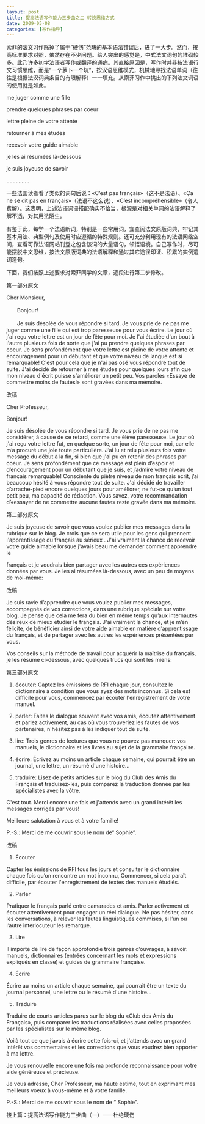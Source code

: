 ```yaml
---
layout: post
title: 提高法语写作能力三步曲之二 转换思维方式
date: 2009-05-08
categories: [写作指导]  
---
```


索菲的法文习作除掉了属于“硬伤”范畴的基本语法错误后，进了一大步。然而，按高标准要求对照，依然存在不少问题。给人突出的感觉是，中式法文词句的堆砌较多。此乃许多初学法语者写作或翻译的通病。其直接原因是，写作时并非按法语行文习惯思维，而是“一个萝卜一个坑”，按汉语思维模式，机械地寻找法语单词（往往是根据法汉词典条目的有限解释）一一填充。从索菲习作中挑出的下列法文词语的使用就是如此。

me juger comme une fille

prendre quelques phrases par coeur

lettre pleine de votre attente

retourner à mes études

recevoir votre guide aimable

je les ai résumées là-dessous

je suis joyeuse de savoir

……………

一些法国读者看了类似的词句后说：«C’est pas français»（这不是法语）、«Ça ne se dit pas en français»（法语不这么说）、«C’est incompréhensible»（令人费解）。这表明，上述法语词语搭配确实不恰当，根源是对相关单词的法语解释了解不透，对其用法陌生。

有鉴于此，每学一个法语新词，特别是一些常用词，宜查阅法文原版词典，牢记其基本用法、典型例句及使用时应遵循的特殊规则。还可充分利用现有的法语网络空间，查看可靠法语网站刊登之包含该词的大量语句，领悟语境。自己写作时，尽可能摆脱中文思维，按法文原版词典的法语解释和通过其它途径印证、积累的实例遣词造句。

下面，我们按照上述要求对索菲同学的文章，逐段进行第二步修改。



第一部分原文

Cher Monsieur,

　　Bonjour!

　　Je suis désolée de vous répondre si tard. Je vous prie de ne pas me juger comme une fille qui est trop paresseuse pour vous écrire. Le jour où j'ai reçu votre lettre est un jour de fête pour moi. Je l'ai étudiée d'un bout à l'autre plusieurs fois de sorte que j'ai pu prendre quelques phrases par coeur. Je sens profondément que votre lettre est pleine de votre attente et encouragement pour un débutant et que votre niveau de langue est si remarquable! C'est pour cela que je n'ai pas osé vous répondre tout de suite. J'ai décidé de retourner à mes études pour quelques jours afin que mon niveau d'écrit puisse s'améliorer un petit peu. Vos paroles «Essaye de commettre moins de fautes!» sont gravées dans ma mémoire.

改稿

Cher Professeur,

Bonjour!

Je suis désolée de vous répondre si tard. Je vous prie de ne pas me considérer, à cause de ce retard, comme une élève paresseuse. Le jour où j'ai reçu votre lettre fut, en quelque sorte, un jour de fête pour moi, car elle m’a procuré une joie toute particulière. J’ai lu et relu plusieurs fois votre message du début à la fin, si bien que j'ai pu en retenir des phrases par coeur. Je sens profondément que ce message est plein d’espoir et d’encouragement pour un débutant que je suis, et j’admire votre niveau de français remarquable! Consciente du piètre niveau de mon français écrit, j’ai beaucoup hésité à vous répondre tout de suite. J'ai décidé de travailler d’arrache-pied encore quelques jours pour améliorer, ne fut-ce qu’un tout petit peu, ma capacité de rédaction. Vous savez, votre recommandation d’«essayer de ne commettre aucune faute» reste gravée dans ma mémoire.

第二部分原文

Je suis joyeuse de savoir que vous voulez publier mes messages dans la rubrique sur le blog. Je crois que ce sera utile pour les gens qui prennent l'apprentissage du français au sérieux . J'ai vraiment la chance de recevoir votre guide aimable lorsque j'avais beau me demander comment apprendre le

français et je voudrais bien partager avec les autres ces expériences données par vous. Je les ai résumées là-dessous, avec un peu de moyens de moi-même:

改稿

Je suis ravie d’apprendre que vous voulez publier mes messages, accompagnés de vos corrections, dans une rubrique spéciale sur votre blog. Je pense que cela me fera du bien en même temps qu’aux internautes désireux de mieux étudier le français. J'ai vraiment la chance, et je m’en félicite, de bénéficier ainsi de votre aide aimable en matière d’apprentissage du français, et de partager avec les autres les expériences présentées par vous.

Vos conseils sur la méthode de travail pour acquérir la maîtrise du français, je les résume ci-dessous, avec quelques trucs qui sont les miens:

第三部分原文

1. écouter: Captez les émissions de RFI chaque jour, consultez le dictionnaire à condition que vous ayez des mots inconnus. Si cela est difficile pour vous, commencez par écouter l'enregistrement de votre manuel.

2. parler: Faites le dialogue souvent avec vos amis, écoutez attentivement et parlez activement, au cas où vous trouveriez les fautes de vos partenaires, n'hésitez pas à les indiquer tout de suite.

3. lire: Trois genres de lectures que vous ne pouvez pas manquer: vos manuels, le dictionnaire et les livres au sujet de la grammaire française.

4. écrire: Écrivez au moins un article chaque semaine, qui pourrait être un journal, une lettre, un résumé d'une histoire...

5. traduire: Lisez de petits articles sur le blog du Club des Amis du Français et traduisez-les, puis comparez la traduction donnée par les spécialistes avec la vôtre.

C'est tout. Merci encore une fois et j'attends avec un grand intérêt les messages corrigés par vous!

Meilleure salutation à vous et à votre famille!

P.-S.: Merci de me couvrir sous le nom de“ Sophie”.

改稿

1. Écouter

Capter les émissions de RFI tous les jours et consulter le dictionnaire chaque fois qu’on rencontre un mot inconnu, Commencer, si cela paraît difficile, par écouter l'enregistrement de textes des manuels étudiés.

2. Parler

Pratiquer le français parlé entre camarades et amis. Parler activement et écouter attentivement pour engager un réel dialogue. Ne pas hésiter, dans les conversations, à relever les fautes linguistiques commises, si l’un ou l’autre interlocuteur les remarque.

3. Lire

Il importe de lire de façon approfondie trois genres d’ouvrages, à savoir: manuels, dictionnaires (entrées concernant les mots et expressions expliqués en classe) et guides de grammaire française.

4. Écrire

Écrire au moins un article chaque semaine, qui pourrait être un texte du journal personnel, une lettre ou le résumé d'une histoire...

5. Traduire

Traduire de courts articles parus sur le blog du «Club des Amis du Français», puis comparer les traductions réalisées avec celles proposées par les spécialistes sur le même blog.

Voilà tout ce que j’avais à écrire cette fois-ci, et j'attends avec un grand intérêt vos commentaires et les corrections que vous voudrez bien apporter à ma lettre.

Je vous renouvelle encore une fois ma profonde reconnaissance pour votre aide généreuse et précieuse.

Je vous adresse, Cher Professeur, ma haute estime, tout en exprimant mes meilleurs voeux à vous-même et à votre famille.



P.-S.: Merci de me couvrir sous le nom de “ Sophie”.

接上篇：提高法语写作能力三步曲（—）——杜绝硬伤
